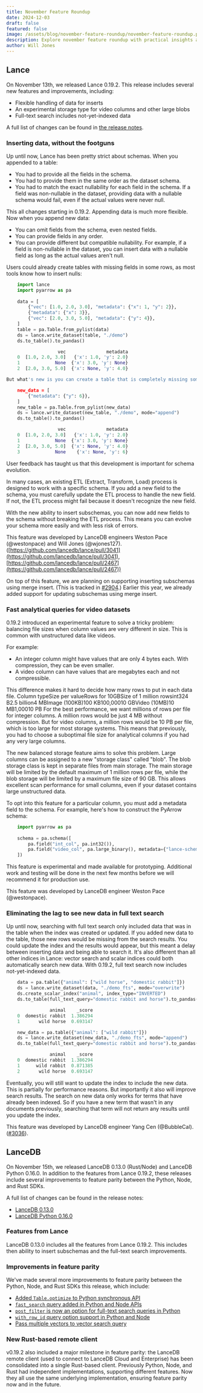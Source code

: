 ```yaml
---
title: November Feature Roundup
date: 2024-12-03
draft: false
featured: false
image: /assets/blog/november-feature-roundup/november-feature-roundup.png
description: Explore november feature roundup with practical insights and expert guidance from the LanceDB team.
author: Will Jones
---
```

## Lance

On November 13th, we released Lance 0.19.2. This release includes several new features and improvements, including:

- Flexible handling of data for inserts
- An experimental storage type for video columns and other large blobs
- Full-text search includes not-yet-indexed data

A full list of changes can be found in [the release notes](https://github.com/lancedb/lance/releases/tag/v0.19.2).

### **Inserting data, without the footguns**

Up until now, Lance has been pretty strict about schemas. When you appended to a table:

- You had to provide all the fields in the schema.
- You had to provide them in the same order as the dataset schema.
- You had to match the exact nullability for each field in the schema. If a field was non-nullable in the dataset, providing data with a nullable schema would fail, even if the actual values were never null.

This all changes starting in 0.19.2. Appending data is much more flexible. Now when you append new data:

- You can omit fields from the schema, even nested fields.
- You can provide fields in any order.
- You can provide different but compatible nullability. For example, if a field  is non-nullable in the dataset, you can insert data with a nullable field as  long as the actual values aren't null.

Users could already create tables with missing fields in some rows, as most tools know how to insert nulls:

```python
    import lance
    import pyarrow as pa
    
    data = [
        {"vec": [1.0, 2.0, 3.0], "metadata": {"x": 1, "y": 2}},
        {"metadata": {"x": 3}},
        {"vec": [2.0, 3.0, 5.0], "metadata": {"y": 4}},
    ]
    table = pa.Table.from_pylist(data)
    ds = lance.write_dataset(table, "./demo")
    ds.to_table().to_pandas()

                   vec               metadata
    0  [1.0, 2.0, 3.0]   {'x': 1.0, 'y': 2.0}
    1             None  {'x': 3.0, 'y': None}
    2  [2.0, 3.0, 5.0]  {'x': None, 'y': 4.0}

But what's new is you can create a table that is completely missing some fields and then insert data into the table. Notice how we can omit not only the `vec` field, but also the nested `metadata.x` field:

    new_data = [
        {"metadata": {"y": 6}},
    ]
    new_table = pa.Table.from_pylist(new_data)
    ds = lance.write_dataset(new_table, "./demo", mode="append")
    ds.to_table().to_pandas()

                   vec               metadata
    0  [1.0, 2.0, 3.0]   {'x': 1.0, 'y': 2.0}
    1             None  {'x': 3.0, 'y': None}
    2  [2.0, 3.0, 5.0]  {'x': None, 'y': 4.0}
    3             None    {'x': None, 'y': 6}
```

User feedback has taught us that this development is important for schema evolution. 

In many cases, an existing ETL (Extract, Transform, Load) process is designed to work with a specific schema. If you add a new field to the schema, you must carefully update the ETL process to handle the new field. If not, the ETL process might fail because it doesn't recognize the new field.

With the new ability to insert subschemas, you can now add new fields to the schema without breaking the ETL process. This means you can evolve your schema more easily and with less risk of errors.

This feature was developed by LanceDB engineers Weston Pace (@westonpace) and Will Jones (@wjones127). ([https://github.com/lancedb/lance/pull/3041](https://github.com/lancedb/lance/pull/3041), [https://github.com/lancedb/lance/pull/2467](https://github.com/lancedb/lance/pull/2467))

On top of this feature, we are planning on supporting inserting subschemas using merge insert. (This is tracked in [#2904](https://github.com/lancedb/lance/issues/2904).) Earlier this year, we already added support for updating subschemas using merge insert.

### **Fast analytical queries for video datasets**

0.19.2 introduced an experimental feature to solve a tricky problem: balancing file sizes when column values are very different in size. This is common with unstructured data like videos.

For example:

- An integer column might have values that are only 4 bytes each. With compression, they can be even smaller.
- A video column can have values that are megabytes each and not compressible.

This difference makes it hard to decide how many rows to put in each data file.
Column typeSize per valueRows for 10GBSize of 1 million rowsint324 B2.5 billion4 MBImage (100KB)100 KB100,00010 GBVideo (10MB)10 MB1,00010 PB
For the best performance, we want millions of rows per file for integer columns. A million rows would be just 4 MB without compression. But for video columns, a million rows would be 10 PB per file, which is too large for most storage systems. This means that previously, you had to choose a suboptimal file size for analytical columns if you had any very large columns.

The new balanced storage feature aims to solve this problem. Large columns can be assigned to a new "storage class" called "blob". The blob storage class is kept in separate files from main storage. The main storage will be limited by the default maximum of 1 million rows per file, while the blob storage will be limited by a maximum file size of 90 GB. This allows excellent scan performance for small columns, even if your dataset contains large unstructured data.

To opt into this feature for a particular column, you must add a metadata field to the schema. For example, here's how to construct the PyArrow schema:

```python
    import pyarrow as pa
    
    schema = pa.schema([
        pa.field("int_col", pa.int32()),
        pa.field("video_col", pa.large_binary(), metadata={"lance-schema:storage-class": "blob"}),
    ])
```

This feature is experimental and made available for prototyping. Additional work and testing will be done in the next few months before we will recommend it for production use.

This feature was developed by LanceDB engineer Weston Pace (@westonpace).

### Eliminating the lag to see new data in full text search

Up until now, searching with full text search only included data that was in the table when the index was created or updated. If you added new data to the table, those new rows would be missing from the search results. You could update the index and the results would appear, but this meant a delay between inserting data and being able to search it. It's also different than all other indices in Lance: vector search and scalar indices could both automatically search new data. With 0.19.2, full text search now includes not-yet-indexed data.

```python
    data = pa.table({"animal": ["wild horse", "domestic rabbit"]})
    ds = lance.write_dataset(data, "./demo_fts", mode="overwrite")
    ds.create_scalar_index("animal", index_type="INVERTED")
    ds.to_table(full_text_query="domestic rabbit and horse").to_pandas()

                animal    _score
    0  domestic rabbit  1.386294
    1       wild horse  0.693147

    new_data = pa.table({"animal": ["wild rabbit"]})
    ds = lance.write_dataset(new_data, "./demo_fts", mode="append")
    ds.to_table(full_text_query="domestic rabbit and horse").to_pandas()

                animal    _score
    0  domestic rabbit  1.386294
    1      wild rabbit  0.871385
    2       wild horse  0.693147
```

Eventually, you will still want to update the index to include the new data. This is partially for performance reasons. But importantly it also will improve search results. The search on new data only works for terms that have already been indexed. So if you have a new term that wasn't in any documents previously, searching that term will not return any results until you update the index.

This feature was developed by LanceDB engineer Yang Cen (@BubbleCal). ([#3036](https://github.com/lancedb/lance/pull/3036)). 

## LanceDB

On November 15th, we released LanceDB 0.13.0 (Rust/Node) and LanceDB Python 0.16.0. In addition to the features from Lance 0.19.2, these releases include several improvements to feature parity between the Python, Node, and Rust SDKs.

A full list of changes can be found in the release notes:

- [LanceDB 0.13.0](https://github.com/lancedb/lancedb/releases/tag/v0.13.0)
- [LanceDB Python 0.16.0](https://github.com/lancedb/lancedb/releases/tag/python-v0.16.0)

### Features from Lance

LanceDB 0.13.0 includes all the features from Lance 0.19.2. This includes then ability to insert subschemas and the full-text search improvements.

### Improvements in feature parity

We've made several more improvements to feature parity between the Python, Node, and Rust SDKs this release, which include:

- [Added `Table.optimize` to Python synchronous API](https://github.com/lancedb/lancedb/pull/1769)
- [`fast_search` query added in Python and Node APIs](https://github.com/lancedb/lancedb/pull/1623)
- [`post_filter` is now an option for full-text search queries in Python](https://github.com/lancedb/lancedb/pull/1783)
- [`with_row_id` query option support in Python and Node](https://github.com/lancedb/lancedb/pull/1784)
- [Pass multiple vectors to vector search query](https://github.com/lancedb/lancedb/pull/1811)

### New Rust-based remote client

v0.19.2 also included a major milestone in feature parity: the LanceDB remote client (used to connect to LanceDB Cloud and Enterprise) has been consolidated into a single Rust-based client. Previously Python, Node, and Rust had independent implementations, supporting different features. Now they all use the same underlying implementation, ensuring feature parity now and in the future.
